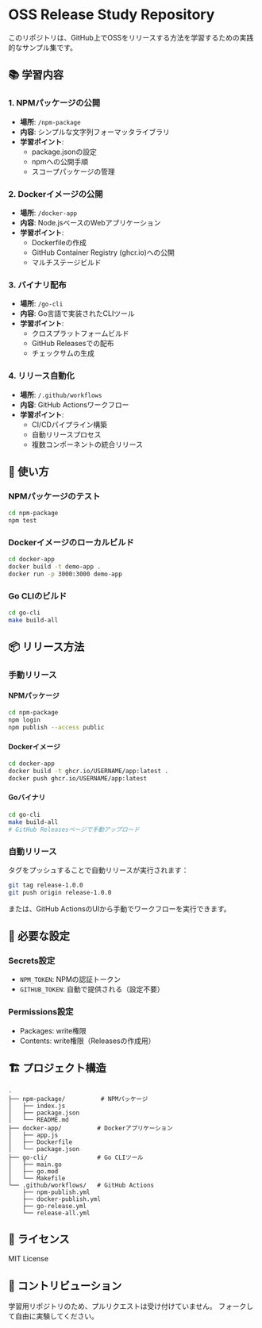 # OSS Release Study Repository

このリポジトリは、GitHub上でOSSをリリースする方法を学習するための実践的なサンプル集です。

## 📚 学習内容

### 1. NPMパッケージの公開
- **場所**: `/npm-package`
- **内容**: シンプルな文字列フォーマッタライブラリ
- **学習ポイント**:
  - package.jsonの設定
  - npmへの公開手順
  - スコープパッケージの管理

### 2. Dockerイメージの公開
- **場所**: `/docker-app`
- **内容**: Node.jsベースのWebアプリケーション
- **学習ポイント**:
  - Dockerfileの作成
  - GitHub Container Registry (ghcr.io)への公開
  - マルチステージビルド

### 3. バイナリ配布
- **場所**: `/go-cli`
- **内容**: Go言語で実装されたCLIツール
- **学習ポイント**:
  - クロスプラットフォームビルド
  - GitHub Releasesでの配布
  - チェックサムの生成

### 4. リリース自動化
- **場所**: `/.github/workflows`
- **内容**: GitHub Actionsワークフロー
- **学習ポイント**:
  - CI/CDパイプライン構築
  - 自動リリースプロセス
  - 複数コンポーネントの統合リリース

## 🚀 使い方

### NPMパッケージのテスト
```bash
cd npm-package
npm test
```

### Dockerイメージのローカルビルド
```bash
cd docker-app
docker build -t demo-app .
docker run -p 3000:3000 demo-app
```

### Go CLIのビルド
```bash
cd go-cli
make build-all
```

## 📦 リリース方法

### 手動リリース

#### NPMパッケージ
```bash
cd npm-package
npm login
npm publish --access public
```

#### Dockerイメージ
```bash
cd docker-app
docker build -t ghcr.io/USERNAME/app:latest .
docker push ghcr.io/USERNAME/app:latest
```

#### Goバイナリ
```bash
cd go-cli
make build-all
# GitHub Releasesページで手動アップロード
```

### 自動リリース

タグをプッシュすることで自動リリースが実行されます：

```bash
git tag release-1.0.0
git push origin release-1.0.0
```

または、GitHub ActionsのUIから手動でワークフローを実行できます。

## 📝 必要な設定

### Secrets設定
- `NPM_TOKEN`: NPMの認証トークン
- `GITHUB_TOKEN`: 自動で提供される（設定不要）

### Permissions設定
- Packages: write権限
- Contents: write権限（Releasesの作成用）

## 🏗️ プロジェクト構造

```
.
├── npm-package/          # NPMパッケージ
│   ├── index.js
│   ├── package.json
│   └── README.md
├── docker-app/          # Dockerアプリケーション
│   ├── app.js
│   ├── Dockerfile
│   └── package.json
├── go-cli/              # Go CLIツール
│   ├── main.go
│   ├── go.mod
│   └── Makefile
└── .github/workflows/   # GitHub Actions
    ├── npm-publish.yml
    ├── docker-publish.yml
    ├── go-release.yml
    └── release-all.yml
```

## 📄 ライセンス

MIT License

## 🤝 コントリビューション

学習用リポジトリのため、プルリクエストは受け付けていません。
フォークして自由に実験してください。